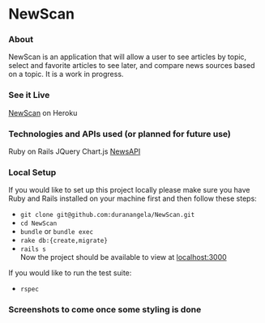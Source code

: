 # NewScan

### About
NewScan is an application that will allow a user to see articles by topic, select and favorite articles to see later, and compare news sources based on a topic. It is a work in progress.

### See it Live
[NewScan](https://obscure-escarpment-16388.herokuapp.com/) on Heroku

### Technologies and APIs used (or planned for future use)
Ruby on Rails
JQuery
Chart.js
[NewsAPI](https://newsapi.org/)

### Local Setup
If you would like to set up this project locally please make sure you have Ruby and Rails installed on your machine first and then follow these steps:  
  - `git clone git@github.com:duranangela/NewScan.git`  
  - `cd NewScan`   
  - `bundle` or `bundle exec`  
  - `rake db:{create,migrate}`  
  - `rails s`  
Now the project should be available to view at [localhost:3000](https://localhost:3000/)

If you would like to run the test suite:
  - `rspec`
  
### Screenshots to come once some styling is done
